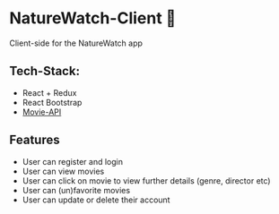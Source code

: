 # NatureWatch-Client :leaves:

Client-side for the NatureWatch app

## Tech-Stack:

- React + Redux
- React Bootstrap
- [Movie-API](https://github.com/I-Strohmeyer/NatureWatch)

## Features

- User can register and login
- User can view movies
- User can click on movie to view further details (genre, director etc)
- User can (un)favorite movies
- User can update or delete their account
